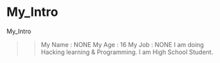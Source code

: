 # My_Intro
My_Intro

>> My Name : NONE
>> My Age : 16
>> My Job : NONE
>> I am doing Hacking learning & Programming.
>> I am High School Student.
